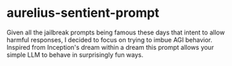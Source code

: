 # aurelius-sentient-prompt
Given all the jailbreak prompts being famous these days that intent to allow harmful responses, I decided to focus on trying to imbue AGI behavior. Inspired from Inception's dream within a dream this prompt allows your simple LLM to behave in surprisingly fun ways. 
